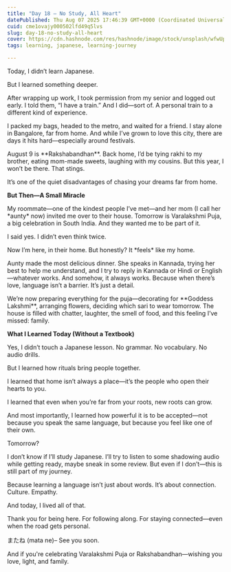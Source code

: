 ```yaml
---
title: "Day 18 – No Study, All Heart"
datePublished: Thu Aug 07 2025 17:46:39 GMT+0000 (Coordinated Universal Time)
cuid: cme1ovajy000502lfd49q5lvs
slug: day-18-no-study-all-heart
cover: https://cdn.hashnode.com/res/hashnode/image/stock/unsplash/wfwUpfVqrKU/upload/8fb10cb5982f651602e9f27f86db6382.jpeg
tags: learning, japanese, learning-journey

---
```


Today, I didn’t learn Japanese.

But I learned something deeper.

After wrapping up work, I took permission from my senior and logged out early. I told them, “I have a train.” And I did—sort of. A personal train to a different kind of experience.

I packed my bags, headed to the metro, and waited for a friend. I stay alone in Bangalore, far from home. And while I’ve grown to love this city, there are days it hits hard—especially around festivals.

August 9 is \*\*Rakshabandhan\*\*. Back home, I’d be tying rakhi to my brother, eating mom-made sweets, laughing with my cousins. But this year, I won’t be there. That stings.

It’s one of the quiet disadvantages of chasing your dreams far from home.

**But Then—A Small Miracle**

My roommate—one of the kindest people I’ve met—and her mom (I call her \*aunty\* now) invited me over to their house. Tomorrow is Varalakshmi Puja, a big celebration in South India. And they wanted me to be part of it.

I said yes. I didn’t even think twice.

Now I’m here, in their home. But honestly? It \*feels\* like my home.

Aunty made the most delicious dinner. She speaks in Kannada, trying her best to help me understand, and I try to reply in Kannada or Hindi or English—whatever works. And somehow, it always works. Because when there’s love, language isn’t a barrier. It’s just a detail.

We’re now preparing everything for the puja—decorating for \*\*Goddess Lakshmi\*\*, arranging flowers, deciding which sari to wear tomorrow. The house is filled with chatter, laughter, the smell of food, and this feeling I’ve missed: family.

**What I Learned Today (Without a Textbook)**

Yes, I didn’t touch a Japanese lesson. No grammar. No vocabulary. No audio drills.

But I learned how rituals bring people together.

I learned that home isn’t always a place—it’s the people who open their hearts to you.

I learned that even when you’re far from your roots, new roots can grow.

And most importantly, I learned how powerful it is to be accepted—not because you speak the same language, but because you feel like one of their own.

Tomorrow?

I don’t know if I’ll study Japanese. I’ll try to listen to some shadowing audio while getting ready, maybe sneak in some review. But even if I don’t—this is still part of my journey.

Because learning a language isn’t just about words. It’s about connection. Culture. Empathy.

And today, I lived all of that.

Thank you for being here. For following along. For staying connected—even when the road gets personal.

またね (mata ne)– See you soon.

And if you're celebrating Varalakshmi Puja or Rakshabandhan—wishing you love, light, and family.